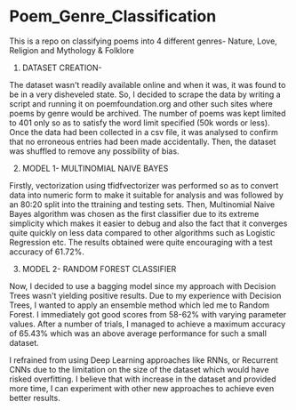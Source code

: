 # Poem_Genre_Classification
This is a repo on classifying poems into 4 different genres- Nature, Love, Religion and Mythology &amp; Folklore
1. DATASET CREATION-

The dataset wasn't readily available online and when it was, it was found to be in a very disheveled state. So, I decided to scrape the data by writing a script and running it on poemfoundation.org and other such sites where poems by genre would be archived. The number of poems was kept limited to 401 only so as to satisfy the word limit specified (50k words or less). Once the data had been collected in a csv file, it was analysed to confirm that no erroneous entries had been made accidentally. Then, the dataset was shuffled to remove any possibility of bias.

2. MODEL 1- MULTINOMIAL NAIVE BAYES

Firstly, vectorization using tfidfvectorizer was performed so as to convert data into numeric form to make it suitable for analysis and was followed by an 80:20 split into the ttraining and testing sets. Then, Multinomial Naive Bayes algorithm was chosen as the first classifier due to its extreme simplicity which makes it easier to debug and also the fact that it converges quite quickly on less data compared to other algorithms such as Logistic Regression etc. The results obtained were quite encouraging with a test accuracy of 61.72%.

3. MODEL 2- RANDOM FOREST CLASSIFIER

Now, I decided to use a bagging model since my approach with Decision Trees wasn't yielding positive results. Due to my experience with Decision Trees, I wanted to apply an ensemble method which led me to Random Forest. I immediately got good scores from 58-62% with varying parameter values. After a number of trials, I managed to achieve a maximum accuracy of 65.43% which was an above average performance for such a small dataset.

I refrained from using Deep Learning approaches like RNNs, or Recurrent CNNs due to the limitation on the size of the dataset which would have risked overfitting. I believe that with increase in the dataset and provided more time, I can experiment with other new approaches to achieve even better results.
